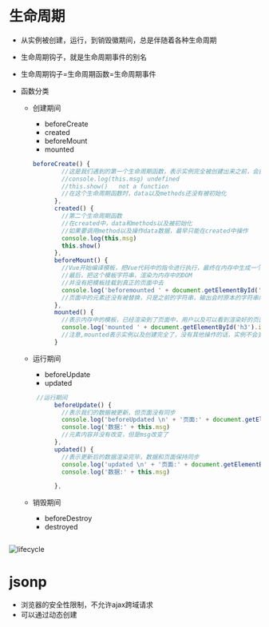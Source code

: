 # 生命周期

- 从实例被创建，运行，到销毁徽期间，总是伴随着各种生命周期

- 生命周期钩子，就是生命周期事件的别名

- 生命周期钩子=生命周期函数=生命周期事件

- 函数分类

  - 创建期间

    - beforeCreate
    - created
    - beforeMount
    - mounted

    ```js
    beforeCreate() {
            //这是我们遇到的第一个生命周期函数，表示实例完全被创建出来之前，会执行它
            //console.log(this.msg) undefined
            //this.show()   not a function
            //在这个生命周期函数时，data以及methods还没有被初始化
          },
          created() {
            //第二个生命周期函数
            //在created中，data和methods以及被初始化
            //如果要调用method以及操作data数据，最早只能在created中操作
            console.log(this.msg)
            this.show()
          },
          beforeMount() {
            //Vue开始编译模板，把Vue代码中的指令进行执行，最终在内存中生成一个编译好的最终模板字符串
            //最后，把这个模板字符串，渲染为内存中的DOM
            //并没有把模板挂载到真正的页面中去
            console.log('beforemounted ' + document.getElementById('h3').innerText)
            //页面中的元素还没有被替换，只是之前的字符串，输出会时原本的字符串内容
          },
          mounted() {
            //表示内存中的模板，已经渲染到了页面中，用户以及可以看到渲染好的页面
            console.log('mounted ' + document.getElementById('h3').innerText)
            //注意,mounted表示实例以及创建完全了，没有其他操作的话，实例不会变化
          }
    ```

  - 运行期间

    - beforeUpdate
    - updated

    ```js
     //运行期间
          beforeUpdate() {
            //表示我们的数据被更新，但页面没有同步
            console.log('beforeUpdated \n' + '页面:' + document.getElementById('h3').innerText)
            console.log('数据:' + this.msg)
            //元素内容并没有改变，但是msg改变了
          },
          updated() {
            //表示更新后的数据渲染完毕，数据和页面保持同步
            console.log('updated \n' + '页面:' + document.getElementById('h3').innerText)
            console.log('数据:' + this.msg)
    
          },
    ```

    

  - 销毁期间

    - beforeDestroy
    - destroyed

    ```js
    
    ```

    

![lifecycle](/home/caoqiubin/桌面/前段框架/Vue/learn/vue-learn/lifecycle.png)

# jsonp

- 浏览器的安全性限制，不允许ajax跨域请求
- 可以通过动态创建<script>被标签的形式，把标签中的src属性，指向数据接口地址，因为这个标签不存在跨域限制，这种数据获取方式，成为jsonp，只支持get请求
- 具体实现过程
  - 现在客户端定义一个回调方法，预定义对

# Vue中的动画

## transition

```html
 <!-- 自定义样式，来控制trainsition内部的元素实现动画 -->
  <style>
    /* v-enter 是一个时间点  是进入之前，元素的起始状态，此时还没有进入 */
    /* v-leave-to 是动画离开之后，离开的终止状态 */
    .v-enter,
    .v-leave-to {
      opacity: 0;
      transform: translateX(80px);
    }

    /* v-enter-active 入场动画的时间段 */
    /* v-leave-active 离场动画的时间段 */
    .v-enter-active,
    .v-leave-active {
      transition: all 1s ease;
    }


    .my-enter,
    .my-leave-to {
      opacity: 0;
      transform: translateY(80px);
    }

    .my-enter-active,
    .my-leave-active {
      transition: all 1s ease;
    }
  </style>



<div id="app">
    <input type="button" value="toggle" @click="flag=!flag">
    <!-- 需求：点击让h3显示，在点击隐藏 -->
    <!-- transition是Vue官方提供的 -->
    <transition>
      <h3 v-if=" flag">这是一个h3</h3>
    </transition>

    <transition name="my">
      <h4 v-if=" flag">这是一个h4</h3>
    </transition>
  </div>
```

# 组件化和模块化的区别

组件的出现是为了拆分Vue实例的代码量，让我们以不同的组件，来划分不同的功能模块

- 模块化：代码逻辑的角度进行划分
- 组件化：从UI界面的角度进行划分，方便UI组件的重用

## 全局组件的定义

```html
<body>
  <div id="app">
    <my-com1></my-com1>
    <my-com2></my-com2>
    <my-com3></my-com3>

    <template id="tmp1">
      <div>
        <h4>这是一个Vue.extend创建的第三种方式<h4></h4>
      </div>

    </template>

  </div>

  <script>
    //第一种方式
    //使用Vue.extend来创建全局的Vue组件
    var com1 = Vue.extend({
      template: '<h3>这是一个Vue.extend创建的组件<h3>'
    })
    //Vue.component('组件名称'，创建出来的模板对象)
    //如果采用驼峰命名，需要改称小写并用‘-’隔开
    Vue.component('myCom1', com1)
    //也可以直接
    Vue.component('myCom2', Vue.extend({
      template: '<h4>这是一个Vue.extend创建的第二个组件<h4>'
    }))

    //第二种方式
    //如果有多个标签存在，模板元素需要用唯一的元素包裹起来，
    Vue.component('myCom3', {
      template: '<h4>这是一个Vue.extend创建的第二种方式<h4>'
    })

    //第三种方式
    Vue.component('myCom4', {
      template: '#tmp1'
    })
    var vm = new Vue({
      el: '#app',
      data: {

      },
      methods: {

      }
    })
  </script>
</body>
```

## 私有组件

```html
<body>
  <div id="app">

    <login></login>
    <template id="tmp">
      <h2>这也是一个私有组件</h2>

    </template>

  </div>

  <script>
    var vm = new Vue({
      el: '#app',
      data: {

      },
      methods: {

      },
      components: {
        login: {
          template: '<h1>这是一个私有的login组件<h1>'
        },
        regist: {
          template: "tmp"
        }
      }
    })
  </script>
</body>
```

## 组件中的数据

```js
 data: function () {
            return {
              msg: '这是一个组件中的数据'
            }
          
```

## 组件的切换

​	

```html
 <!-- Vue提供了component用来展示对应的组件 -->
    <!-- :is属性,用来指定要展示的组件的名称 -->
    <component :is="compName"></component>

```

## 组件切换过渡动画

```htm
  //mode指定切换的方式
  <transition mode="out-in">
      <component :is="compName"></component>
    </transition>
```

## 父组件给子组件传值

```html
<body>
  <div id="app">
    <!-- 父组件，可以在引用子组件的时候，
        通过属性绑定的形式，把需要传递的数据传递给子组件 -->
    <!-- 子组件需要定义 -->

    <com1 :parentmsg="msg"></com1>
  </div>

  <script>
    var vm = new Vue({
      el: '#app',
      data: {
        msg: '123 父组件中的数据'
      },
      methods: {

      },
      components: {
        //子组件默认无法访问到副组件的data数据
        //
        com1: {
          // 子组件需要在该数组中定义
            //props中的数据都是只读的
          props: ['parentmsg'],
          template: '<h1>这是子组件 --- {{parentmsg}}<h1>'

        }
      }
    })
  </script>
</body>
```

子组件给父组件传值

```

```

